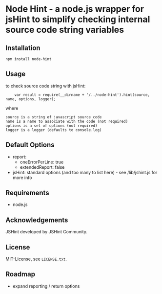 # Node Hint - a node.js wrapper for jsHint to simplify checking internal source code string variables


## Installation

	npm install node-hint

## Usage

to check source code string with jsHint:

		var result = require(__dirname + '/../node-hint').hint(source, name, options, logger);
		
where

	source is a string of javascript source code
	name is a name to associate with the code (not required)
	options is a set of options (not required)
	logger is a logger (defaults to console.log)
		

## Default Options 

- report: 
	- oneErrorPerLine: true
	- extendedReport: false
- jsHint:
	standard options (and too many to list here) - see /lib/jshint.js for more info


## Requirements

* node.js


## Acknowledgements

JSHint developed by JSHint Community.

## License

MIT-License, see `LICENSE.txt`.

## Roadmap

- expand reporting / return options

